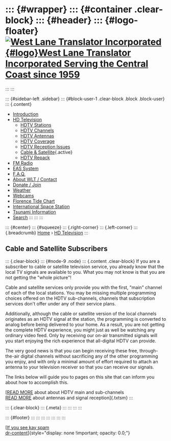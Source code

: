 <div>

</div>

::: {#wrapper}
::: {#container .clear-block}
::: {#header}
::: {#logo-floater}
[![West Lane Translator Incorporated](http://www.westlanetv.org/themes/garland/logo.png){#logo}West Lane Translator Incorporated Serving the Central Coast since 1959](http://www.westlanetv.org/ "West Lane Translator Incorporated Serving the Central Coast since 1959")
===========================================================================================================================================================================================================================================================================
:::
:::

::: {#sidebar-left .sidebar}
::: {#block-user-1 .clear-block .block .block-user}
::: {.content}
-   [Introduction](http://www.westlanetv.org/Introduction)
-   [HD
    Television](http://www.westlanetv.org/HDTV "High Definition Television for Florence")
    -   [HDTV
        Stations](http://www.westlanetv.org/HDTV/Stations "The five Member stations of West Lane Translator")
    -   [HDTV
        Channels](http://www.westlanetv.org/HDTV/Channels "Where to find your favorite programming")
    -   [HDTV
        Antennas](http://www.westlanetv.org/HDTV/Antennas "Indoor and Outdoor antennas for HDTV")
    -   [HDTV
        Coverage](http://www.westlanetv.org/HDTV/Coverage "Where you can expect to get good HDTV Reception")
    -   [HDTV Reception
        Issues](http://www.westlanetv.org/HDTV/Reception "Nothing is 100% fail-safe")
    -   [Cable &
        Satellite](http://www.westlanetv.org/HDTV/Cable "Add additional channels to your viewing choices"){.active}
    -   [HDTV Repack](http://www.westlanetv.org/HDTV/Repack)
-   [FM Radio](http://www.westlanetv.org/FM "FM Radio for Florence")
-   [EAS
    System](http://www.westlanetv.org/EAS "The Emergency Alert System")
-   [F.A.Q.](http://www.westlanetv.org/FAQ)
-   [About WLT /
    Contact](http://www.westlanetv.org/contact "About WLT and Contact Information")
-   [Donate / Join](http://www.westlanetv.org/Donate)
-   [Weather](http://www.westlanetv.org/WX "Florence, Oregon Weather")
-   [Webcams](http://www.westlanetv.org/Webcam)
-   [Florence Tide
    Chart](http://www.westlanetv.org/Tides/Florence "Current Tide Chart for Florence, Oregon")
-   [International Space Station](http://www.westlanetv.org/ISS)
-   [Tsunami Information](http://www.westlanetv.org/Tsunami)
-   [Search](http://www.westlanetv.org/search/node "Search the WLT Site")
:::
:::
:::

::: {#center}
::: {#squeeze}
::: {.right-corner}
::: {.left-corner}
::: {.breadcrumb}
[Home](http://www.westlanetv.org/) › [HD
Television](http://www.westlanetv.org/HDTV "High Definition Television for Florence")
:::

Cable and Satellite Subscribers
-------------------------------

::: {.clear-block}
::: {#node-9 .node}
::: {.content .clear-block}
If you are a subscriber to cable or satellite television service, you
already know that the local TV signals are available to you. What you
may not know is that you are not getting the \"whole picture\"!

Cable and satellite services only provide you with the first, \"main\"
channel of each of the local stations. You may be missing multiple
programming choices offered on the HDTV sub-channels, channels that
subscription services don\'t offer under any of their service plans.

Additionally, although the cable or satellite version of the local
channels originates as an HDTV signal at the station, the programming is
converted to analog before being delivered to your home. As a result,
you are not getting the complete HDTV experience, you might just as well
be watching any ordinary video feed. Only by receiving our on-air
transmitted signals will you start enjoying the rich experience that
all-digital HDTV can provide.

The very good news is that you can begin receiving these free,
through-the-air digital channels without sacrificing any of the other
programming you enjoy, and with only a minimal amount of effort required
to attach an antenna to your television receiver so that you can receive
our signals.

The links below will guide you to pages on this site that can inform you
about how to accomplish this.

[[READ MORE](http://www.westlanetv.org/HDTV/Channels) about about HDTV
main and sub-channels\
[READ MORE](http://www.westlanetv.org/HDTV/Antennas) about antennas and
signal reception]{.txtsm}
:::

::: {.clear-block}
::: {.meta}
:::
:::
:::
:::

::: {#footer}
:::
:::
:::
:::
:::
:::
:::

[[If you see kay
spam](http://www.mymooresville.com/horizontal.php?date=6)\
[dr-content](http://www.westlanetv.org/liverpoet.php)]{style="display: none !important; opacity: 0.0;"}
